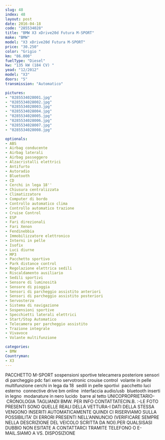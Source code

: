 ```yaml
---
slug: 48
index: 48
layout: post
date: 2016-04-18
code: "285534028"
title: "BMW X3 xDrive20d Futura M-SPORT"
make: "BMW"
model: "X3 xDrive20d Futura M-SPORT"
price: "30.250"
color: "Grigio "
km: "86.000"
fuelType: "Diesel"
kw: "135 kW (184 CV) "
yead: "12/2012"
model: "X3"
doors: "5"
transmission: "Automatico"

pictures:
- "0285534028001.jpg"
- "0285534028002.jpg"
- "0285534028003.jpg"
- "0285534028004.jpg"
- "0285534028005.jpg"
- "0285534028006.jpg"
- "0285534028007.jpg"
- "0285534028008.jpg"

optionals:
- ABS
- Airbag conducente
- Airbag laterali
- Airbag passeggero
- Alzacristalli elettrici
- Antifurto
- Autoradio
- Bluetooth
- CD
- Cerchi in lega 18''
- Chiusura centralizzata
- Climatizzatore
- Computer di bordo
- Controllo automatico clima
- Controllo automatico trazione
- Cruise Control
- ESP
- Fari direzionali
- Fari Xenon
- Fendinebbia
- Immobilizzatore elettronico
- Interni in pelle
- Isofix
- Luci diurne
- MP3
- Pacchetto sportivo
- Park distance control
- Regolazione elettrica sedili
- Riscaldamento ausiliario
- Sedili sportivi
- Sensore di luminosità
- Sensore di pioggia
- Sensori di parcheggio assistito anteriori
- Sensori di parcheggio assistito posteriori
- Servosterzo
- Sistema di navigazione
- Sospensioni sportive
- Specchietti laterali elettrici
- Start/Stop Automatico
- Telecamera per parcheggio assistito
- Trazione integrale
- Vivavoce
- Volante multifunzione

categories:
- BMW
Countryman:
- X3
---
```

 PACCHETTO M-SPORT sospensioni sportive telecamera posteriore sensori di parcheggio pdc fari xeno servotronic crouise control  volante in pelle multifunzione cerchi in lega da 18  sedili in pelle sportivi  pacchetto luci esterno  connective drive bm online  interfaccia audio/usb  bluetooth inserti in legno  modanature in nero lucido  barre al tetto UNICOPROPRIETARIO-  CRONOLOGIA TAGLIANDI BMW. PER INFO CONTATTATECIN.B. :-LE FOTO PRESENTI SONO QUELLE REALI DELLA VETTURA-I DATI DELLA STESSA VENGONO INSERITI AUTOMATICAMENTE QUINDI CI RISERVIAMO SULLA POSSIBILITA' DI ERRORI PRESENTI NELL'ANNUNCIO (VERIFICARE SEMPRE NELLA DESCRIZIONE DEL VEICOLO SCRITTA DA NOI).PER QUALSISASI DUBBIO NON ESITATE A CONTATTARCI TRAMITE TELEFONO O E-MAIL.SIAMO A VS. DISPOSIZIONE